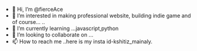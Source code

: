 - 👋 Hi, I’m @fierceAce
- 👀 I’m interested in making professional website, building indie game and of course... ..
- 🌱 I’m currently learning ...javascript,python
- 💞️ I’m looking to collaborate on ...
- 📫 How to reach me ..here is my insta id-kshitiz_mainaly.

<!---
fierceAce/fierceAce is a ✨ special ✨ repository because its `README.md` (this file) appears on your GitHub profile.
You can click the Preview link to take a look at your changes.
--->
